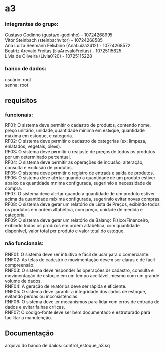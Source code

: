 # a3

### integrantes do grupo:
Gustavo Godinho (gustavo-godinho) - 10724268995  
Vitor Steinbach (steinbachvitor) - 10724268585  
Ana Luiza Seemann Felisbino (AnaLuiza2412) - 10724268572  
Beatriz Arevalo Freitas (biaArevaloFreitas) - 10725115625  
Lívia de Oliveira (Livia0120) - 10725115228  

### banco de dados:
usuário: root  
senha: root

## requisitos  
  
### funcionais: 
RF01: O sistema deve permitir o cadastro de produtos, contendo nome, preço unitário, unidade, quantidade mínima em estoque, quantidade máxima em estoque, e categoria.  
RF02: O sistema deve permitir o cadastro de categorias (ex: limpeza, enlatados, vegetais, óleos).  
RF03: O sistema deve permitir o reajuste de preços de todos os produtos por um determinado percentual.  
RF04: O sistema deve permitir as operações de inclusão, alteração, consulta e exclusão de produtos.  
RF05: O sistema deve permitir o registro de entrada e saída de produtos.  
RF06: O sistema deve alertar quando a quantidade de um produto estiver abaixo da quantidade mínima configurada, sugerindo a necessidade de compra.  
RF07: O sistema deve alertar quando a quantidade de um produto estiver acima da quantidade máxima configurada, sugerindo evitar novas compras.  
RF08: O sistema deve gerar um relatório de Lista de Preços, exibindo todos os produtos em ordem alfabética, com preço, unidade de medida e categoria.  
RF09: O sistema deve gerar um relatório de Balanço Físico/Financeiro, exibindo todos os produtos em ordem alfabética, com quantidade disponível, valor total por produto e valor total do estoque.  

### não funcionais:  
RNF01: O sistema deve ser intuitivo e fácil de usar para o comerciante.  
RNF02: As telas de cadastro e movimentação devem ser claras e de fácil compreensão.  
RNF03: O sistema deve responder às operações de cadastro, consulta e movimentação de estoque em um tempo aceitável, mesmo com um grande volume de dados.  
RNF04: A geração de relatórios deve ser rápida e eficiente.  
RNF05: O sistema deve garantir a integridade dos dados de estoque, evitando perdas ou inconsistências.  
RNF06: O sistema deve ter mecanismos para lidar com erros de entrada de dados e evitar falhas críticas.  
RNF07: O código-fonte deve ser bem documentado e estruturado para facilitar a manutenção.  

  ## Documentação

arquivo do banco de dados: control_estoque_a3.sql


